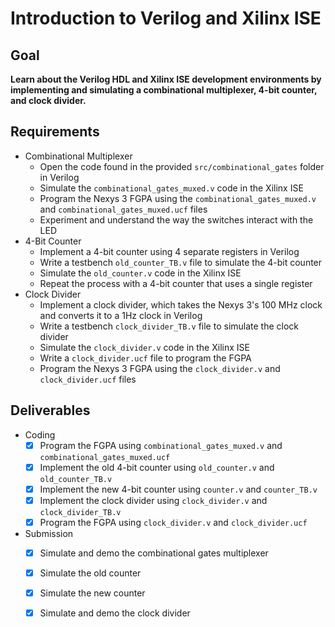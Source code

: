 # Introduction to Verilog and Xilinx ISE

## Goal

**Learn about the Verilog HDL and Xilinx ISE development environments by implementing and simulating a combinational multiplexer, 4-bit counter, and clock divider.**

## Requirements

- Combinational Multiplexer
  - Open the code found in the provided `src/combinational_gates` folder in Verilog
  - Simulate the `combinational_gates_muxed.v` code in the Xilinx ISE
  - Program the Nexys 3 FGPA using the `combinational_gates_muxed.v` and `combinational_gates_muxed.ucf` files
  - Experiment and understand the way the switches interact with the LED
- 4-Bit Counter
  - Implement a 4-bit counter using 4 separate registers in Verilog
  - Write a testbench `old_counter_TB.v` file to simulate the 4-bit counter
  - Simulate the `old_counter.v` code in the Xilinx ISE
  - Repeat the process with a 4-bit counter that uses a single register
- Clock Divider
  - Implement a clock divider, which takes the Nexys 3's 100 MHz clock and converts it to a 1Hz clock in Verilog
  - Write a testbench `clock_divider_TB.v` file to simulate the clock divider
  - Simulate the `clock_divider.v` code in the Xilinx ISE
  - Write a `clock_divider.ucf` file to program the FGPA
  - Program the Nexys 3 FGPA using the `clock_divider.v` and `clock_divider.ucf` files



## Deliverables

- Coding
  - [x] Program the FGPA using `combinational_gates_muxed.v` and `combinational_gates_muxed.ucf`
  - [x] Implement the old 4-bit counter using `old_counter.v` and `old_counter_TB.v`
  - [x] Implement the new 4-bit counter using `counter.v` and `counter_TB.v`
  - [x] Implement the clock divider using `clock_divider.v` and `clock_divider_TB.v`
  - [x] Program the FGPA using `clock_divider.v` and `clock_divider.ucf`
- Submission
  - [x] Simulate and demo the combinational gates multiplexer
  - [x] Simulate the old counter
  - [x] Simulate the new counter
  - [x] Simulate and demo the clock divider

